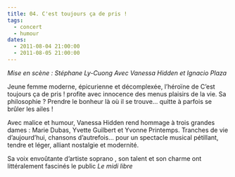 ```yaml
---
title: 04. C'est toujours ça de pris !
tags: 
  - concert
  - humour
dates:
  - 2011-08-04 21:00:00
  - 2011-08-05 21:00:00
---
```


*Mise en scène : Stéphane Ly-Cuong*
*Avec Vanessa Hidden et Ignacio Plaza*

Jeune femme moderne, épicurienne et décomplexée, l’héroïne de C’est toujours ça de pris ! profite avec innocence des menus plaisirs de la vie.
Sa philosophie ? Prendre le bonheur là où il se trouve… quitte à parfois se brûler les ailes !

Avec malice et humour, Vanessa Hidden rend hommage à trois grandes dames : Marie Dubas, Yvette Guilbert et Yvonne Printemps. Tranches de vie d’aujourd’hui, chansons d’autrefois…  pour un spectacle musical pétillant, tendre et léger, alliant nostalgie et modernité.

<quote>Sa voix envoûtante d’artiste soprano , son talent et son charme ont littéralement fascinés le public
*Le midi libre*</quote>

